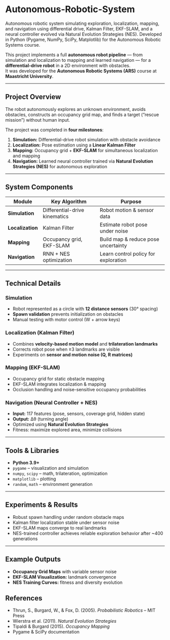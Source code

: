 # Autonomous-Robotic-System
Autonomous robotic system simulating exploration, localization, mapping, and navigation using differential drive, Kalman Filter, EKF-SLAM, and a neural controller evolved via Natural Evolution Strategies (NES). Developed in Python (Pygame, NumPy, SciPy, Matplotlib) for the Autonomous Robotic Systems course.

This project implements a full **autonomous robot pipeline** — from simulation and localization to mapping and learned navigation — for a **differential-drive robot** in a 2D environment with obstacles.  
It was developed for the **Autonomous Robotic Systems (ARS)** course at **Maastricht University**.

---

## Project Overview

The robot autonomously explores an unknown environment, avoids obstacles, constructs an occupancy grid map, and finds a target (“rescue mission”) without human input.

The project was completed in **four milestones**:
1. **Simulation:** Differential-drive robot simulation with obstacle avoidance  
2. **Localization:** Pose estimation using a **Linear Kalman Filter**  
3. **Mapping:** Occupancy grid + **EKF-SLAM** for simultaneous localization and mapping  
4. **Navigation:** Learned neural controller trained via **Natural Evolution Strategies (NES)** for autonomous exploration

---

## System Components

| Module | Key Algorithm | Purpose |
|--------|----------------|----------|
| **Simulation** | Differential-drive kinematics | Robot motion & sensor data |
| **Localization** | Kalman Filter | Estimate robot pose under noise |
| **Mapping** | Occupancy grid, EKF-SLAM | Build map & reduce pose uncertainty |
| **Navigation** | RNN + NES optimization | Learn control policy for exploration |

---

## Technical Details

### Simulation
- Robot represented as a circle with **12 distance sensors** (30° spacing)  
- **Spawn validation** prevents initialization on obstacles  
- Manual testing with motor control (W + arrow keys)

### Localization (Kalman Filter)
- Combines **velocity-based motion model** and **trilateration landmarks**
- Corrects robot pose when ≥3 landmarks are visible
- Experiments on **sensor and motion noise (Q, R matrices)**

### Mapping (EKF-SLAM)
- Occupancy grid for static obstacle mapping  
- EKF-SLAM integrates localization & mapping  
- Occlusion handling and noise-sensitive occupancy probabilities

### Navigation (Neural Controller + NES)
- **Input:** 117 features (pose, sensors, coverage grid, hidden state)  
- **Output:** Δθ (turning angle)  
- Optimized using **Natural Evolution Strategies**  
- Fitness: maximize explored area, minimize collisions

---

## Tools & Libraries
- **Python 3.9+**
- `pygame` – visualization and simulation  
- `numpy`, `scipy` – math, trilateration, optimization  
- `matplotlib` – plotting  
- `random`, `math` – environment generation  

---

## Experiments & Results
- Robust spawn handling under random obstacle maps  
- Kalman filter localization stable under sensor noise  
- EKF-SLAM maps converge to real landmarks  
- NES-trained controller achieves reliable exploration behavior after ~400 generations  

---

## Example Outputs
- **Occupancy Grid Maps** with variable sensor noise  
- **EKF-SLAM Visualization:** landmark convergence  
- **NES Training Curves:** fitness and diversity evolution  


## References
- Thrun, S., Burgard, W., & Fox, D. (2005). *Probabilistic Robotics* – MIT Press  
- Wierstra et al. (2011). *Natural Evolution Strategies*  
- Tipaldi & Burgard (2015). *Occupancy Mapping*  
- Pygame & SciPy documentation  

